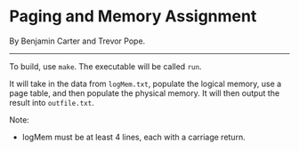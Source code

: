 
# Paging and Memory Assignment

By Benjamin Carter and Trevor Pope.

--- 

To build, use `make`. The executable will be called `run`.

It will take in the data from `logMem.txt`, populate the logical memory, use a page table, and then populate the physical memory.
It will then output the result into `outfile.txt`.

Note:
- logMem must be at least 4 lines, each with a carriage return.